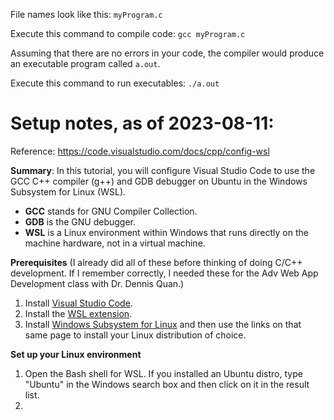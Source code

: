 File names look like this: `myProgram.c`

Execute this command to compile code: `gcc myProgram.c`

Assuming that there are no errors in your code, the compiler would produce an executable program called `a.out`.

Execute this command to run executables: `./a.out`

# Setup notes, as of 2023-08-11:
Reference: https://code.visualstudio.com/docs/cpp/config-wsl

**Summary**: In this tutorial, you will configure Visual Studio Code to use the GCC C++ compiler (g++) and GDB debugger on Ubuntu in the Windows Subsystem for Linux (WSL).
- **GCC** stands for GNU Compiler Collection.
- **GDB** is the GNU debugger.
- **WSL** is a Linux environment within Windows that runs directly on the machine hardware, not in a virtual machine.

**Prerequisites**
(I already did all of these before thinking of doing C/C++ development. If I remember correctly, I needed these for the Adv Web App Development class with Dr. Dennis Quan.)
1. Install [Visual Studio Code](https://code.visualstudio.com/download).
2. Install the [WSL extension](https://marketplace.visualstudio.com/items?itemName=ms-vscode-remote.remote-wsl).
3. Install [Windows Subsystem for Linux](https://learn.microsoft.com/windows/wsl/install) and then use the links on that same page to install your Linux distribution of choice.

**Set up your Linux environment**
1. Open the Bash shell for WSL. If you installed an Ubuntu distro, type "Ubuntu" in the Windows search box and then click on it in the result list.
2. 
